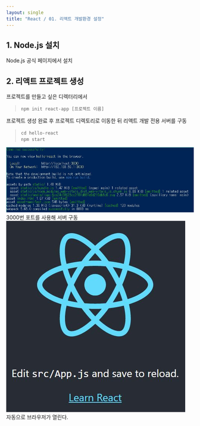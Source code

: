 ```yaml
---
layout: single
title: "React / 01. 리액트 개발환경 설정"
---
```


## 1. Node.js 설치

Node.js 공식 페이지에서 설치

## 2. 리액트 프로젝트 생성
프로젝트를 만들고 싶은 디렉터리에서
>```npm init react-app [프로젝트 이름]```

프로젝트 생성 완료 후 프로젝트 디렉토리로 이동한 뒤 리액트 개발 전용 서버를 구동
>```cd hello-react```  
>```npm start```

![npm start](../images/2021-12-31-React_01.리액트-개발환경설정/01.jpg)
3000번 포트를 사용해 서버 구동  
![npm start](../images/2021-12-31-React_01.리액트-개발환경설정/02.jpg)  
자동으로 브라우저가 열린다.